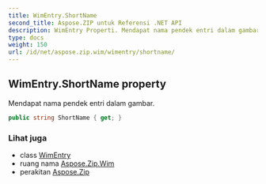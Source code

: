 ```yaml
---
title: WimEntry.ShortName
second_title: Aspose.ZIP untuk Referensi .NET API
description: WimEntry Properti. Mendapat nama pendek entri dalam gambar.
type: docs
weight: 150
url: /id/net/aspose.zip.wim/wimentry/shortname/
---
```

## WimEntry.ShortName property

Mendapat nama pendek entri dalam gambar.

```csharp
public string ShortName { get; }
```

### Lihat juga

* class [WimEntry](../)
* ruang nama [Aspose.Zip.Wim](../../wimentry/)
* perakitan [Aspose.Zip](../../../)


